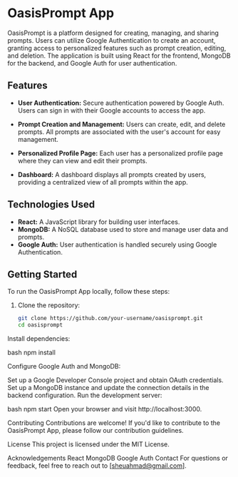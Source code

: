 # OasisPrompt App

OasisPrompt is a platform designed for creating, managing, and sharing prompts. Users can utilize Google Authentication to create an account, granting access to personalized features such as prompt creation, editing, and deletion. The application is built using React for the frontend, MongoDB for the backend, and Google Auth for user authentication.

## Features

- **User Authentication:** Secure authentication powered by Google Auth. Users can sign in with their Google accounts to access the app.

- **Prompt Creation and Management:** Users can create, edit, and delete prompts. All prompts are associated with the user's account for easy management.

- **Personalized Profile Page:** Each user has a personalized profile page where they can view and edit their prompts.

- **Dashboard:** A dashboard displays all prompts created by users, providing a centralized view of all prompts within the app.

## Technologies Used

- **React:** A JavaScript library for building user interfaces.
- **MongoDB:** A NoSQL database used to store and manage user data and prompts.
- **Google Auth:** User authentication is handled securely using Google Authentication.

## Getting Started

To run the OasisPrompt App locally, follow these steps:

1. Clone the repository:

   ```bash
   git clone https://github.com/your-username/oasisprompt.git
   cd oasisprompt
Install dependencies:

 bash
npm install

Configure Google Auth and MongoDB:

Set up a Google Developer Console project and obtain OAuth credentials.
Set up a MongoDB instance and update the connection details in the backend configuration.
Run the development server:

bash
npm start
Open your browser and visit http://localhost:3000.

Contributing
Contributions are welcome! If you'd like to contribute to the OasisPrompt App, please follow our contribution guidelines.

License
This project is licensed under the MIT License.

Acknowledgements
React
MongoDB
Google Auth
Contact
For questions or feedback, feel free to reach out to [sheuahmad@gmail.com].
